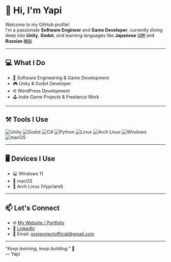 # 👋 Hi, I'm Yapi

Welcome to my GitHub profile!  
I'm a passionate **Software Engineer** and **Game Developer**, currently diving deep into **Unity**, **Godot**, and learning languages like **Japanese 🇯🇵** and **Russian 🇷🇺**.

---

## 💻 What I Do
- 🧠 Software Engineering & Game Development
- 🎮 Unity & Godot Developer
- 🌐 WordPress Development
- 🕹️ Indie Game Projects & Freelance Work

---

## ⚒️ Tools I Use
![Unity](https://img.shields.io/badge/-Unity-000?style=flat&logo=unity&logoColor=white)
![Godot](https://img.shields.io/badge/-Godot-478cbf?style=flat&logo=godot-engine&logoColor=white)
![C#](https://img.shields.io/badge/-C%23-239120?style=flat&logo=c-sharp&logoColor=white)
![Python](https://img.shields.io/badge/-Python-3776AB?style=flat&logo=python&logoColor=white)
![Linux](https://img.shields.io/badge/-Linux-000?style=flat&logo=linux&logoColor=white)
![Arch Linux](https://img.shields.io/badge/-Arch_Linux-1793D1?style=flat&logo=arch-linux&logoColor=white)
![Windows](https://img.shields.io/badge/-Windows-0078D6?style=flat&logo=windows&logoColor=white)
![macOS](https://img.shields.io/badge/-macOS-000000?style=flat&logo=apple&logoColor=white)

---

## 🖥️ Devices I Use
- 💻 Windows 11
- 🍎 macOS
- 🐧 Arch Linux (Hyprland)

---

## 📫 Let's Connect
- 🌐 [My Website / Portfolio](http://expiproject.com)
- 💼 [LinkedIn](https://www.linkedin.com/in/yafi-al-haidar-967895243/?originalSubdomain=id)
- 📧 Email: expiprojectofficial@gmail.com

---

_“Keep learning, keep building.”_ 🚀  
— Yapi
